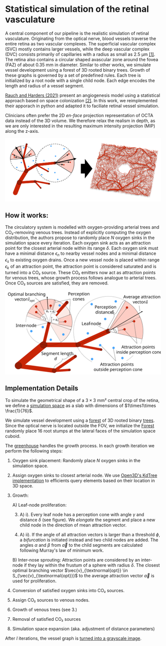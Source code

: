 # Statistical simulation of the retinal vasculature
A central component of our pipeline is the realistic simulation of retinal vasculature. Originating from the optical nerve, blood vessels traverse the entire retina as two vascular complexes. The superficial vascular complex (SVC) mostly contains larger vessels, while the deep vascular complex (DVC) consists primarily of capillaries with a radius as small as 2.5 μm [[1]](https://www.nature.com/articles/srep42201). The retina also contains a circular shaped avascular zone around the fovea (FAZ) of about 0.35 mm in diameter. Similar to other works, we simulate vessel development using a forest of 3D rooted binary trees. Growth of these graphs is governed by a set of predefined rules. Each tree is initialized by a root node with a single child node. Each edge encodes the length and radius of a vessel segment.

[Rauch and Harders (2021)](https://diglib.eg.org/handle/10.2312/egs20211012) present an angiogenesis model using a statistical approach based on space colonization [[2]](https://diglib.eg.org/handle/10.2312/egs20211012). In this work, we reimplemented their apporach in python and adapted it to faciliate retinal vessel simulation.

Clinicians often prefer the 2D *en-face* projection representation of OCTA data instead of the 3D volume. We therefore relax the realism in depth, as we are only interested in the resulting maximum intensity projection (MIP) along the z-axis.

<div style="text-align:center">
    <img src="../images/vessel-simulation.svg">
</div>

## How it works:
The circulatory system is modelled with oxygen-providing arterial trees and CO₂-removing venous trees. Instead of explicitly computing the oxygen distribution, the authors propose to randomly place $N$ oxygen sinks in the simulation space every iteration. Each oxygen sink acts as an attraction point for the closest arterial node within its range $\delta$. Each oxygen sink must have a minimal distance $\epsilon_n$ to nearby vessel nodes and a minimal distance $\epsilon_s$ to existing oxygen drains. Once a new vessel node is placed within range $\epsilon_k$ of an attraction point, the attraction point is considered saturated and is turned into a CO₂ source. These CO₂ emitters now act as attraction points for venous trees, whose growth process follows analogue to arterial trees. Once CO₂ sources are satisfied, they are removed.
<div style="text-align:center">
    <img src="../images/vessel-growth2.svg">
</div>

## Implementation Details
To simulate the geometrical shape of a $3\times3$ mm² central crop of the retina, we define a [simulation space](./simulation_space.py) as a slab with dimensions of $1\times1\times \frac{1}{76}$.

We simulate vessel development using a [forest](./forest.py) of 3D rooted binary [trees](./arterial_tree.py).
Since the optical nerve is located outside the FOV, we initialize the [Forest](./forest.py) randomly place 16 root stumps at the lateral faces of the simulation space cuboid.

The [greenhouse](./greenhouse.py) handles the growth process. In each growth iteration we perform the following steps:

1. Oxygen sink placement: Randomly place $N$ oxygen sinks in the simulation space.
2. Assign oxygen sinks to closest arterial node. We use [Open3D's KdTree implementation](./element_mesh.py) to efficients query elements based on their location in 3D space.
3. Growth:
    
    A) Leaf-node proliferation:

    3. A) i). Every leaf node has a perception cone with angle $\gamma$ and distance $\delta$ (see figure). We *elongate* the segment and place a new child node in the direction of mean attraction vector.

    3. A) ii). If the angle of all attraction vectors is larger than a threshold $\phi$, a *bifurcation* is initiated instead and two child nodes are added. The angles $\alpha$ and $\beta$ from $\vec{a}$ to the child segments are calculated following Murray's law of minimum work.

    B) Inter-nose sprouting: Attraction points are considered by an inter-node if they lay within the frustum of a sphere with radius $\delta$. The closest optimal branching vector $\vec{v}_{\textnormal{opt}} \in S_{\vec{v}_{\textnormal{opt}}}$ to the average attraction vector $\vec{a}$ is used for proliferation.

4. Conversion of satisfied oxygen sinks into CO₂ sources.

5. Assign CO₂ sources to venous nodes.

6. Growth of venous trees (see 3.)

7. Removal of satisfied CO₂ sources

8.  Simulation space expansion (aka. adjustment of distance parameters)

After $I$ iterations, the vessel graph is [turned into a grayscale image](./tree2img.py).
